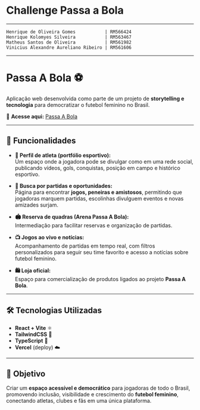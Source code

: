 # Challenge Passa a Bola

---
    Henrique de Oliveira Gomes           | RM566424
    Henrique Kolomyes Silveira           | RM563467
    Matheus Santos de Oliveira           | RM561982
    Vinicius Alexandre Aureliano Ribeiro | RM561606

---

# Passa A Bola ⚽  

Aplicação web desenvolvida como parte de um projeto de **storytelling e tecnologia** para democratizar o futebol feminino no Brasil.  

🔗 **Acesse aqui:** [Passa A Bola](http://challenger-fiap-v8zj.vercel.app)  

---


## 🚀 Funcionalidades  

- **📸 Perfil de atleta (portfólio esportivo):**  
  Um espaço onde a jogadora pode se divulgar como em uma rede social, publicando vídeos, gols, conquistas, posição em campo e histórico esportivo.  

- **🔎 Busca por partidas e oportunidades:**  
  Página para encontrar **jogos, peneiras e amistosos**, permitindo que jogadoras marquem partidas, escolinhas divulguem eventos e novas amizades surjam.  

- **🏟️ Reserva de quadras (Arena Passa A Bola):**  
  Intermediação para facilitar reservas e organização de partidas.  

- **📺 Jogos ao vivo e notícias:**  
  Acompanhamento de partidas em tempo real, com filtros personalizados para seguir seu time favorito e acesso a notícias sobre futebol feminino.  

- **🛍️ Loja oficial:**  
  Espaço para comercialização de produtos ligados ao projeto **Passa A Bola**.  

---

## 🛠️ Tecnologias Utilizadas  

- **React + Vite** ⚛️  
- **TailwindCSS** 🎨  
- **TypeScript** 📘  
- **Vercel** (deploy) ☁️  

---

## 📌 Objetivo  

Criar um **espaço acessível e democrático** para jogadoras de todo o Brasil, promovendo inclusão, visibilidade e crescimento do **futebol feminino**, conectando atletas, clubes e fãs em uma única plataforma.  